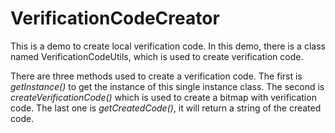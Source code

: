 # VerificationCodeCreator
This is a demo to create local verification code.
In this demo, there is a class named VerificationCodeUtils, which is used to create verification code.

There are three methods used to create a verification code. 
The first is *getInstance()* to get the instance of this single instance class.
The second is *createVerificationCode()* which is used to create a bitmap with verification code.
The last one is *getCreatedCode()*, it will return a string of the created code.
